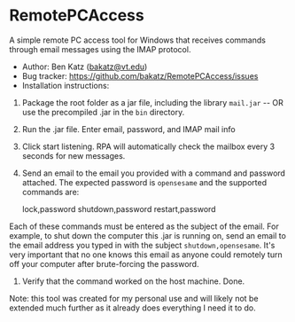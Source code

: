 RemotePCAccess
================
A simple remote PC access tool for Windows that receives commands through email messages using the IMAP protocol.

* Author: Ben Katz (<bakatz@vt.edu>)
* Bug tracker: <https://github.com/bakatz/RemotePCAccess/issues>
* Installation instructions:

1. Package the root folder as a jar file, including the library `mail.jar` -- OR use the precompiled .jar in the `bin` directory.
1. Run the .jar file. Enter email, password, and IMAP mail info
1. Click start listening. RPA will automatically check the mailbox every 3 seconds for new messages.
1. Send an email to the email you provided with a command and password attached. The expected password is `opensesame` and the supported commands are:

    lock,password
    shutdown,password
    restart,password

Each of these commands must be entered as the subject of the email. For example, to shut down the computer this .jar is running on, send an email to the email address you typed in with the subject `shutdown,opensesame`. It's very important that no one knows this email as anyone could remotely turn off your computer after brute-forcing the password.

1. Verify that the command worked on the host machine. Done.

Note: this tool was created for my personal use and will likely not be extended much further as it already does everything I need it to do.
